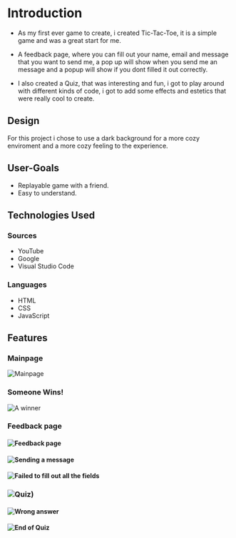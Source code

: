 
# Introduction

- As my first ever game to create, i created Tic-Tac-Toe, it is a simple game and was a great start for me.

- A feedback page, where you can fill out your name, email and message that you want to send me, a pop up will show when you send me an message and a popup will show if you dont filled it out correctly.

- I also created a Quiz, that was interesting and fun, i got to play around with different kinds of code, i got to add some effects and estetics that were really cool to create.


## Design
For this project i chose to use a dark background for a more cozy enviroment and a more cozy feeling to the experience.
## User-Goals

 - Replayable game with a friend.
 - Easy to understand.

## Technologies Used

### Sources
- YouTube
- Google
- Visual Studio Code

### Languages
- HTML
- CSS
- JavaScript
## Features
### Mainpage
![Mainpage](docs/gamepage.png)

### Someone Wins!
![A winner](docs/winning.png)

### Feedback page
#### ![Feedback page](docs/feedback.png)

#### ![Sending a message](docs/feedbackworks.png)

#### ![Failed to fill out all the fields](docs/feedbackdenied.png)


### ![Quiz](docs/quiz.png))

#### ![Wrong answer](docs/quizwrong.png)

#### ![End of Quiz](quizend.png)


